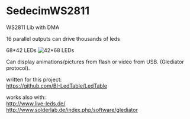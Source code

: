 SedecimWS2811
=============
WS2811 Lib with DMA

16 parallel outputs can drive thousands of leds

68*42 LEDs
![](usecase.JPG "42*68 LEDs")

Can display animations/pictures from flash or video from USB. (Glediator protocol).

written for this project:  
https://github.com/BI-LedTable/LedTable	 

works also with:  
http://www.live-leds.de/  
http://www.solderlab.de/index.php/software/glediator  
 
